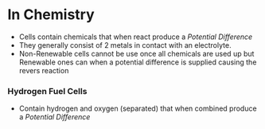 # In Chemistry

* Cells contain chemicals that when react produce a *Potential Difference*
* They generally consist of 2 metals in contact with an electrolyte.
* Non-Renewable cells cannot be use once all chemicals are used up but Renewable ones can when a potential difference is supplied causing the revers reaction

### Hydrogen Fuel Cells

* Contain hydrogen and oxygen (separated) that when combined produce a *Potential Difference*
